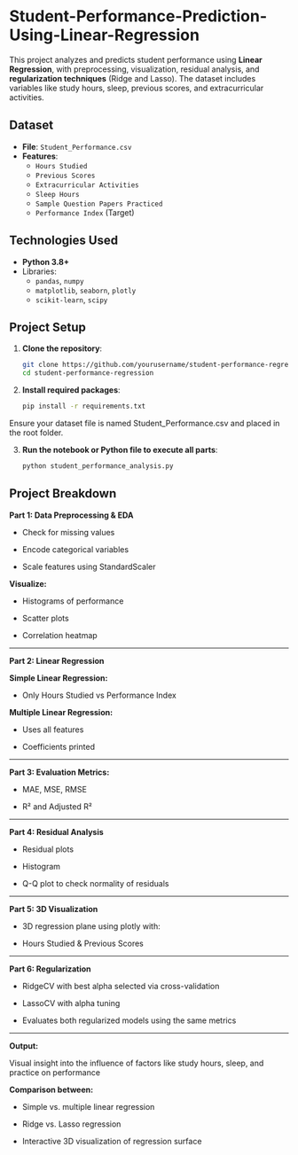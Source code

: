# Student-Performance-Prediction-Using-Linear-Regression

This project analyzes and predicts student performance using **Linear Regression**, with preprocessing, visualization, residual analysis, and **regularization techniques** (Ridge and Lasso). The dataset includes variables like study hours, sleep, previous scores, and extracurricular activities.


##  Dataset

- **File**: `Student_Performance.csv`
- **Features**:
  - `Hours Studied`
  - `Previous Scores`
  - `Extracurricular Activities`
  - `Sleep Hours`
  - `Sample Question Papers Practiced`
  - `Performance Index` (Target)


## Technologies Used

- **Python 3.8+**
- Libraries:
  - `pandas`, `numpy`
  - `matplotlib`, `seaborn`, `plotly`
  - `scikit-learn`, `scipy`


##  Project Setup

1. **Clone the repository**:
   ```bash
   git clone https://github.com/yourusername/student-performance-regression.git
   cd student-performance-regression

2. **Install required packages**:
   ```bash
   pip install -r requirements.txt
   
  Ensure your dataset file is named Student_Performance.csv and placed in the root folder.

3. **Run the notebook or Python file to execute all parts**:
   ```bash
   python student_performance_analysis.py

## Project Breakdown

**Part 1: Data Preprocessing & EDA**
- Check for missing values

- Encode categorical variables

- Scale features using StandardScaler

**Visualize:**

- Histograms of performance

- Scatter plots

- Correlation heatmap

---
  

**Part 2: Linear Regression**

**Simple Linear Regression:**

- Only Hours Studied vs Performance Index

**Multiple Linear Regression:**

- Uses all features

- Coefficients printed

---


**Part 3: Evaluation Metrics:**

- MAE, MSE, RMSE

- R² and Adjusted R²

---

**Part 4: Residual Analysis**

- Residual plots

- Histogram

- Q-Q plot to check normality of residuals

---


**Part 5: 3D Visualization**

- 3D regression plane using plotly with:

- Hours Studied & Previous Scores

---


**Part 6: Regularization**
- RidgeCV with best alpha selected via cross-validation

- LassoCV with alpha tuning

- Evaluates both regularized models using the same metrics

---


**Output:**

Visual insight into the influence of factors like study hours, sleep, and practice on performance


**Comparison between:**

- Simple vs. multiple linear regression

- Ridge vs. Lasso regression

- Interactive 3D visualization of regression surface


